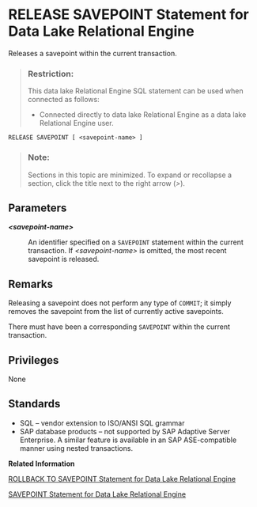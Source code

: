 <!-- loioa622de8d84f21015be4fc3e6a28ea41e -->

# RELEASE SAVEPOINT Statement for Data Lake Relational Engine

Releases a savepoint within the current transaction.



> ### Restriction:  
> This data lake Relational Engine SQL statement can be used when connected as follows:
> 
> -   Connected directly to data lake Relational Engine as a data lake Relational Engine user.



```
RELEASE SAVEPOINT [ <savepoint-name> ]
```



> ### Note:  
> Sections in this topic are minimized. To expand or recollapse a section, click the title next to the right arrow \(*\>*\).



<a name="loioa622de8d84f21015be4fc3e6a28ea41e__IQ_Parameters"/>

## Parameters


<dl>
<dt><b>

*<savepoint-name\>*

</b></dt>
<dd>

An identifier specified on a `SAVEPOINT` statement within the current transaction. If *<savepoint-name\>* is omitted, the most recent savepoint is released.



</dd>
</dl>



<a name="loioa622de8d84f21015be4fc3e6a28ea41e__IQ_Usage"/>

## Remarks

Releasing a savepoint does not perform any type of `COMMIT`; it simply removes the savepoint from the list of currently active savepoints.

There must have been a corresponding `SAVEPOINT` within the current transaction.



<a name="loioa622de8d84f21015be4fc3e6a28ea41e__IQ_Permissions"/>

## Privileges

None



<a name="loioa622de8d84f21015be4fc3e6a28ea41e__IQ_Standards"/>

## Standards

-   SQL – vendor extension to ISO/ANSI SQL grammar
-   SAP database products – not supported by SAP Adaptive Server Enterprise. A similar feature is available in an SAP ASE-compatible manner using nested transactions.

**Related Information**  


[ROLLBACK TO SAVEPOINT Statement for Data Lake Relational Engine](rollback-to-savepoint-statement-for-data-lake-relational-engine-a6242a7.md "Cancels any changes made since a savepoint was established. Changes made prior to the savepoint are not undone; they are still pending.")

[SAVEPOINT Statement for Data Lake Relational Engine](savepoint-statement-for-data-lake-relational-engine-a624878.md "Establishes a savepoint within the current transaction.")

